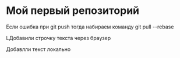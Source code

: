 # Мой первый репозиторий

Если ошибка при git push тогда набираем команду git pull --rebase

LДобавили строчку текста через браузер

Добавлли текст локально